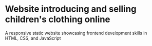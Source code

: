 # Website introducing and selling children's clothing online
A responsive static website showcasing frontend development skills in HTML, CSS, and JavaScript
